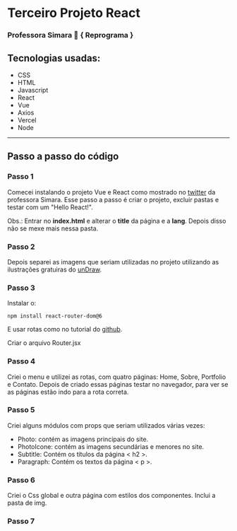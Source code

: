 # Terceiro Projeto React

### Professora Simara 💜 { Reprograma }

## Tecnologias usadas:
* CSS
* HTML
* Javascript
* React
* Vue
* Axios
* Vercel
* Node

------------------------------
## Passo a passo do código

### **Passo 1**
Comecei instalando o projeto Vue e React como mostrado no [twitter](https://twitter.com/SimaraConceicao/status/1529800875144781825?s=20&t=2KZjH-NL3eMEORI166W79w) da professora Simara.
Esse passo a passo é criar o projeto, excluir pastas e testar com um "Hello React!".

Obs.: Entrar no **index.html** e alterar o **title** da página e a **lang**. Depois disso não se mexe mais nessa pasta.

### **Passo 2**
Depois separei as imagens que seriam utilizadas no projeto utilizando as ilustrações gratuiras do [unDraw](https://undraw.co/illustrations).

### **Passo 3** 
Instalar o:

 ``npm install react-router-dom@6 ``

E usar rotas como no tutorial do [github](https://github.com/claudiadejesusdantas/on20-tet-s15-react-3).

Criar o arquivo Router.jsx

### **Passo 4** 
Criei o menu e utilizei as rotas, com quatro páginas: Home, Sobre, Portfolio e Contato.
Depois de criado essas páginas testar no navegador, para ver se as páginas estão indo para a rota correta.

### **Passo 5**
Criei alguns módulos com props que seriam utilizados várias vezes: 
*  Photo: contém as imagens principais do site.
* PhotoIcone: contém as imagens secundárias e menores no site.
*  Subtitle:  Contém os títulos da página < h2 >.
* Paragraph: Contém os textos da página < p >.

### **Passo 6**
Criei o Css global e outra página com estilos dos componentes. 
Inclui a pasta de img.

### **Passo 7**

